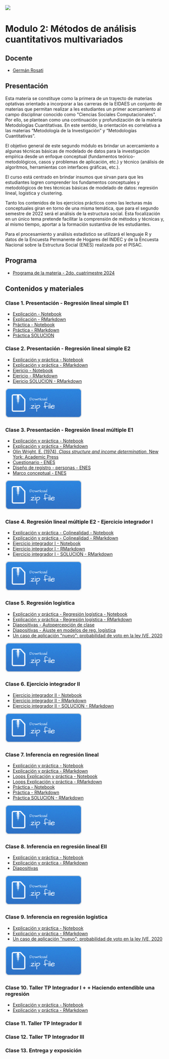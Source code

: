 ![](./imgs/LOGO-FactorData-Color.jpg)

# Modulo 2: Métodos de análisis cuantitativos multivariados

## Docente
- [Germán Rosati](https://gefero.github.io/)

## Presentación
Esta materia se constituye como la primera de un trayecto de materias optativas orientado a incorporar a las carreras de la EIDAES un conjunto de materias que permitan realizar a les estudiantes un primer acercamiento al campo disciplinar conocido como "Ciencias Sociales Computacionales". Por ello, se plantean como una continuación y profundización de la materia Metodologías Cuantitativas. En este sentido, la orientación es correlativa a las materias “Metodología de la Investigación” y “Metodologías Cuantitativas”.

El objetivo general de este segundo módulo es brindar un acercamiento  a algunas técnicas básicas de modelado de datos para la investigación empírica desde un enfoque conceptual (fundamentos teórico-metodológicos, casos y problemas de aplicación, etc.) y técnico (análisis de algoritmos, herramientas con interfaces gráficas, etc.).

El curso está centrado en brindar insumos que sirvan para que les estudiantes logren comprender los fundamentos conceptuales y metodológicos de tres técnicas básicas de modelado de datos: regresión lineal, logística y clustering.

Tanto los contenidos de los ejercicios prácticos como las lecturas más conceptuales giran en torno de una misma temática, que para el segundo semestre de 2022 será el análisis de la estructura social. Esta focalización en un único tema pretende facilitar la comprensión de métodos y técnicas y, al mismo tiempo, aportar a la formación sustantiva de les estudiantes. 

Para el procesamiento y análisis estadístico se utilizará el lenguaje R y datos de la Encuesta Permanente de Hogares del INDEC y de la Encuesta Nacional sobre la Estructura Social (ENES) realizada por el PISAC.

## Programa
- [Programa de la materia - 2do. cuatrimestre 2024](https://docs.google.com/document/d/1DHd7IjZ33p459A_mhjlg4Cppm8Avk60xWQ0Z5JCzdkk/edit?usp=sharing)

## Contenidos y materiales
### Clase 1. Presentación - Regresión lineal simple E1
- [Explicación - Notebook](./clase1/Clase_1.html)
- [Explicación - RMarkdown](./clase1/Clase_1.Rmd)
- [Práctica - Notebook](./clase1/Clase_1_practica.html)
- [Práctica - RMarkdown](./clase1/Clase_1_practica.Rmd)
- [Práctica SOLUCION](./clase1/Clase_1_practica_soluciones.R)

### Clase 2. Presentación - Regresión lineal simple E2 
- [Explicación y práctica - Notebook](./clase2/Clase_2.html)
- [Explicación y práctica - RMarkdown](./clase2/Clase_2.Rmd)
- [Ejericio - Notebook](./clase2/Clase_2_ejercicio.html)
- [Ejericio - RMarkdown](./clase2/Clase_2_ejercicio.Rmd)
- [Ejericio SOLUCION - RMarkdown](./clase2/Clase_2_ejercicio_solucion.Rmd)

[![](../imgs/Download.png)](./clase2/clase2.zip)


### Clase 3. Presentación - Regresión lineal múltiple E1 
- [Explicación y práctica - Notebook](./clase3/Clase_3.html)
- [Explicación y práctica - RMarkdown](./clase3/Clase_3.Rmd)
- [Olin Wright, E. (1974), _Class structure and income determination_, New York: Academic Press](https://drive.google.com/file/d/1_uzxqlkOmx_AG6T1uqILvNZIK9hIS4mN/view?usp=sharing)
- [Cuestionario - ENES](../M1/clase6/material_pisac/formulario_enes.pdf)
- [Diseño de registro - personas - ENES](../M1/clase6/material_pisac/manual_codigos_base_personas.pdf)
- [Marco conceptual - ENES](../M1/clase6/material_pisac/marco_teorico_metodologico_enes_pisac.pdf)

[![](../imgs/Download.png)](./clase3/clase3.zip)


### Clase 4. Regresión lineal múltiple E2 - Ejercicio integrador I
- [Explicación y práctica - Colinealidad - Notebook](./clase4/Clase_4.html)
- [Explicación y práctica - Colinealidad - RMarkdown](./clase4/Clase_4.Rmd)
- [Ejercicio integrador I - Notebook](./clase4/Clase_4_ejercicio.html)
- [Ejercicio integrador I - RMarkdown](./clase4/Clase_4_ejercicio.Rmd)
- [Ejercicio integrador I - SOLUCION - RMarkdown](./clase4/Clase_4_ejercicio_solucion.Rmd)

[![](../imgs/Download.png)](./clase4/clase4.zip)


### Clase 5. Regresión logística 
- [Explicación y práctica - Regresión logística - Notebook](./clase5/Clase_5.html)
- [Explicación y práctica - Regresión logística - RMarkdown](./clase5/Clase_5.Rmd)
- [Diapositivas - Autopercepción de clase](./clase5/Clase_5.pdf)
- [Diapositivas - Ajuste en modelos de reg. logística](./clase5/Clase_5b.pdf)
- [Un caso de aplicación "nuevo": probabilidad de voto en la ley IVE, 2020](https://medium.com/factor-data/qui%C3%A9nes-votaron-la-ive-d5814e857b6c)

[![](../imgs/Download.png)](./clase5/clase5.zip)


### Clase 6. Ejercicio integrador II
- [Ejercicio integrador II - Notebook](./clase6/Clase_6_practico.html)
- [Ejercicio integrador II - RMarkdown](./clase6/Clase_6_practico.Rmd)
- [Ejercicio integrador II - SOLUCION - RMarkdown](./clase6/Clase_6_practico_soluciones.Rmd)

[![](../imgs/Download.png)](./clase6/clase6.zip)


### Clase 7. Inferencia en regresión lineal
- [Explicación y práctica - Notebook](./clase7/Clase_7.html)
- [Explicación y práctica - RMarkdown](./clase7/Clase_7.Rmd)
- [Loops Explicación y práctica - Notebook](./clase7/Clase_7_loops.html)
- [Loops Explicación y práctica - RMarkdown](./clase7/Clase_7_loops.Rmd)
- [Práctica - Notebook](./clase7/Clase_7_ejercicio.html)
- [Práctica - RMarkdown](./clase7/Clase_7_ejercicio.Rmd)
- [Práctica SOLUCION - RMarkdown](./clase7/Clase_7_ejercicio_solucion.Rmd)

[![](../imgs/Download.png)](./clase7/clase7.zip)


### Clase 8. Inferencia en regresión lineal EII
- [Explicación y práctica - Notebook](./clase8/Clase_8.html)
- [Explicación y práctica - RMarkdown](./clase8/Clase_8.Rmd)
- [Diapositivas](./clase8/Slides_Clase_8.pdf)

[![](../imgs/Download.png)](./clase8/clase8.zip)


### Clase 9. Inferencia en regresión logística
- [Explicación y práctica - Notebook](./clase9/Clase_9.html)
- [Explicación y práctica - RMarkdown](./clase9/Clase_9.Rmd)
- [Un caso de aplicación "nuevo": probabilidad de voto en la ley IVE, 2020](https://medium.com/factor-data/qui%C3%A9nes-votaron-la-ive-d5814e857b6c)

[![](../imgs/Download.png)](./clase9/clase9.zip)


### Clase 10. Taller TP Integrador I + + Haciendo entendible una regresión
- [Explicación y práctica - Notebook](./clase10/Clase_10.html)
- [Explicación y práctica - RMarkdown](./clase10/Clase_10.Rmd)


### Clase 11. Taller TP Integrador II 


### Clase 12. Taller TP Integrador III


### Clase 13. Entrega y exposición
